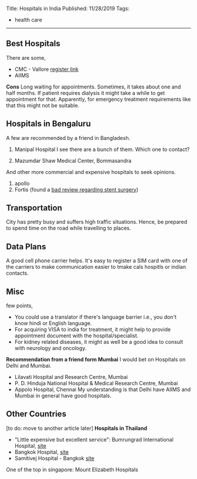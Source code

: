 Title: Hospitals in India
Published: 11/28/2019
Tags:
  - health care
---
## Best Hospitals
There are some,
- CMC - Vallore [register link](https://clin.cmcvellore.ac.in/webapt/New/NewInstr.aspx)
- AIIMS

**Cons**
Long waiting for appointments. Sometimes, it takes about one and half months. If patient requires dialysis it might take a while to get appointment for that. Apparently, for emergency treatment requirements like that this might not be suitable.


## Hospitals in Bengaluru
A few are recommended by a friend in Bangladesh.

1. Manipal Hospital
I see there are a bunch of them. Which one to contact?

2. Mazumdar Shaw Medical Center, Bommasandra

And other more commercial and expensive hospitals to seek opinions.
1. apollo
2. Fortis (found a [bad review regarding stent surgery](https://www.dailyo.in/voices/modi-stent-surgery-health-doctors-private-hospitals-india-cheating/story/1/24036.html))

## Transportation
City has pretty busy and suffers high traffic situations. Hence, be prepared to spend time on the road while travelling to places.


## Data Plans
A good cell phone carrier helps. It's easy to register a SIM card with one of the carriers to make communication easier to tmake cals hospitls or indian contacts.

## Misc
few points,
- You could use a translator if there's language barrier i.e., you don't know hindi or English language.
- For acquiring VISA to india for treatment, it might help to provide appointment document with the hospital/specialist.
- For kidney related diseases, it might as well be a good idea to consult with neurology and oncology.


**Recommendation from a friend form Mumbai**
I would bet on Hospitals on Delhi and Mumbai.

- Lilavati Hospital and Research Centre, Mumbai
- P. D. Hinduja National Hospital & Medical Research Centre, Mumbai
- Appolo Hospital, Chennai
My understanding is that Delhi have AIIMS and Mumbai in general have good hospitals.


## Other Countries
[to do: move to another article later]
**Hospitals in Thailand**
- "Little expensive but excellent service":  Bumrungrad International Hospital, [site](https://www.bumrungrad.com/en)
- Bangkok Hospital, [site](https://www.bangkokhospital.com/en)
- Samitivej Hospital - Bangkok [site](https://www.samitivejhospitals.com)

One of the top in singapore: Mount Elizabeth Hospitals
